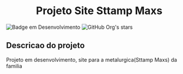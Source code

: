 <h1 align="center"> Projeto Site Sttamp Maxs </h1>

![Badge em Desenvolvimento](http://img.shields.io/static/v1?label=STATUS&message=EM%20DESENVOLVIMENTO&color=GREEN&style=for-the-badge)
![GitHub Org's stars](https://img.shields.io/github/stars/Glrmfranco?style=social)

<h2>Descricao do projeto</h2>
<p>Projeto em desenvolvimento, site para a metalurgica(Sttamp Maxs) da familia<p>
